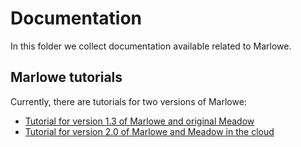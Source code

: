
# Documentation

In this folder we collect documentation available related to Marlowe.

## Marlowe tutorials

Currently, there are tutorials for two versions of Marlowe:

* [Tutorial for version 1.3 of Marlowe and original Meadow](./tutorial-v1.3/README.md)
* [Tutorial for version 2.0 of Marlowe and Meadow in the cloud](./tutorial-v2.0/README.md)

